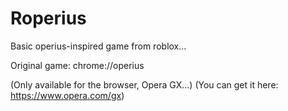 # Roperius
Basic operius-inspired game from roblox...

Original game: chrome://operius

(Only available for the browser, Opera GX...) (You can get it here: https://www.opera.com/gx)
